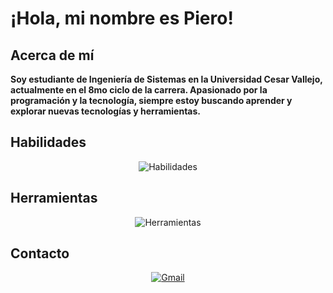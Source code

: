 # ¡Hola, mi nombre es Piero!


## Acerca de mí
**Soy estudiante de Ingeniería de Sistemas en la Universidad Cesar Vallejo, actualmente en el 8mo ciclo de la carrera. Apasionado por la programación y la tecnología, siempre estoy buscando aprender y explorar nuevas tecnologías y herramientas.**

## Habilidades
<div align="center">
    <img src="https://skillicons.dev/icons?i=js,ts,nodejs,&perline=3" alt="Habilidades" /> 
</div>

## Herramientas
<div align="center">
    <img src="https://skillicons.dev/icons?i=vscode,git,github&perline=3" alt="Herramientas" /> 
</div>

## Contacto
<div align="center">
    <!-- <a href="">
        <img src="https://img.shields.io/badge/LinkedIn-0077B5?style=for-the-badge&logo=linkedin&logoColor=0e76a8&color=black" alt="LinkedIn">
    </a> -->
    <a href="mailto:pieroleonyaipen07@gmail.com">
        <img src="https://img.shields.io/badge/Gmail-D14836?style=for-the-badge&logo=gmail&logoColor=white&color=black" alt="Gmail">
    </a>
</div>
